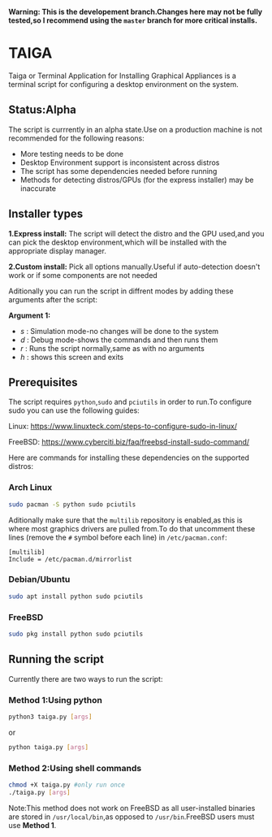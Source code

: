 **Warning: This is the developement branch.Changes here may not be fully tested,so I recommend using the `master` branch for more critical installs.**
# TAIGA
Taiga or Terminal Application for Installing Graphical Appliances is a terminal script for configuring a desktop environment on the system.

## Status:Alpha
The script is currrently in an alpha state.Use on a production machine is not recommended for the following reasons:
- More testing needs to be done
- Desktop Environment support is inconsistent across distros
- The script has some dependencies needed before running
- Methods for detecting distros/GPUs (for the express installer) may be inaccurate

## Installer types
**1.Express install:** The script will detect the distro and the GPU used,and you can pick the desktop environment,which will be installed with the appropriate display manager.

**2.Custom install:** Pick all options manually.Useful if auto-detection doesn't work or if some components are not needed

Aditionally you can run the script in diffrent modes by adding these arguments after the script:

**Argument 1:**
- *s* : Simulation mode-no changes will be done to the system
- *d* : Debug mode-shows the commands and then runs them
- *r* : Runs the script normally,same as with no arguments
- *h* : shows this screen and exits
## Prerequisites
The script requires `python`,`sudo` and `pciutils` in order to run.To configure sudo you can use the following guides:

Linux: https://www.linuxteck.com/steps-to-configure-sudo-in-linux/

FreeBSD: https://www.cyberciti.biz/faq/freebsd-install-sudo-command/

Here are commands for installing these dependencies on the supported distros:
### Arch Linux
```sh
sudo pacman -S python sudo pciutils
```
Aditionally make sure that the `multilib` repository is enabled,as this is where most graphics drivers are pulled from.To do that uncomment these lines (remove the `#` symbol before each line) in `/etc/pacman.conf`:
```
[multilib]
Include = /etc/pacman.d/mirrorlist
```
### Debian/Ubuntu

```sh
sudo apt install python sudo pciutils
```
### FreeBSD

```sh
sudo pkg install python sudo pciutils
```

## Running the script
Currently there are two ways to run the script:

### Method 1:Using python
```sh
python3 taiga.py [args]
```
or
```sh
python taiga.py [args]
```

### Method 2:Using shell commands
```sh
chmod +X taiga.py #only run once
./taiga.py [args]
```
Note:This method does not work on FreeBSD as all user-installed binaries are stored in `/usr/local/bin`,as opposed to `/usr/bin`.FreeBSD users must use **Method 1**.